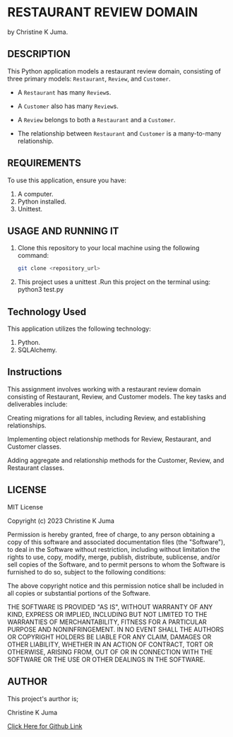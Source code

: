 # RESTAURANT REVIEW DOMAIN

   by Christine K Juma.

## DESCRIPTION

This Python application models a restaurant review domain, consisting of three primary models: `Restaurant`, `Review`, and `Customer`.

- A `Restaurant` has many `Review`s.

- A `Customer` also has many `Review`s.

- A `Review` belongs to both a `Restaurant` and a `Customer`.

- The relationship between `Restaurant` and `Customer` is a many-to-many relationship.

## REQUIREMENTS

To use this application, ensure you have:

1. A computer.
2. Python installed.
3. Unittest.

## USAGE AND RUNNING IT

1. Clone this repository to your local machine using the following command:

   ```bash
   git clone <repository_url>
   ```

2. This project uses a unittest .Run this project on the terminal using: python3 test.py

## Technology Used

This application utilizes the following technology:

1. Python.
2. SQLAlchemy.

## Instructions

This assignment involves working with a restaurant review domain consisting of Restaurant, Review, and Customer models. The key tasks and deliverables include:

Creating migrations for all tables, including Review, and establishing relationships.

Implementing object relationship methods for Review, Restaurant, and Customer classes.

Adding aggregate and relationship methods for the Customer, Review, and Restaurant classes.

## LICENSE

MIT License

Copyright (c) 2023 Christine K Juma

Permission is hereby granted, free of charge, to any person obtaining a copy
of this software and associated documentation files (the "Software"), to deal
in the Software without restriction, including without limitation the rights
to use, copy, modify, merge, publish, distribute, sublicense, and/or sell
copies of the Software, and to permit persons to whom the Software is
furnished to do so, subject to the following conditions:

The above copyright notice and this permission notice shall be included in all
copies or substantial portions of the Software.

THE SOFTWARE IS PROVIDED "AS IS", WITHOUT WARRANTY OF ANY KIND, EXPRESS OR
IMPLIED, INCLUDING BUT NOT LIMITED TO THE WARRANTIES OF MERCHANTABILITY,
FITNESS FOR A PARTICULAR PURPOSE AND NONINFRINGEMENT. IN NO EVENT SHALL THE
AUTHORS OR COPYRIGHT HOLDERS BE LIABLE FOR ANY CLAIM, DAMAGES OR OTHER
LIABILITY, WHETHER IN AN ACTION OF CONTRACT, TORT OR OTHERWISE, ARISING FROM,
OUT OF OR IN CONNECTION WITH THE SOFTWARE OR THE USE OR OTHER DEALINGS IN THE
SOFTWARE.


## AUTHOR

This project's aurthor is;

  Christine K Juma

[Click Here for Github Link](https://github.com/christine-M9)
